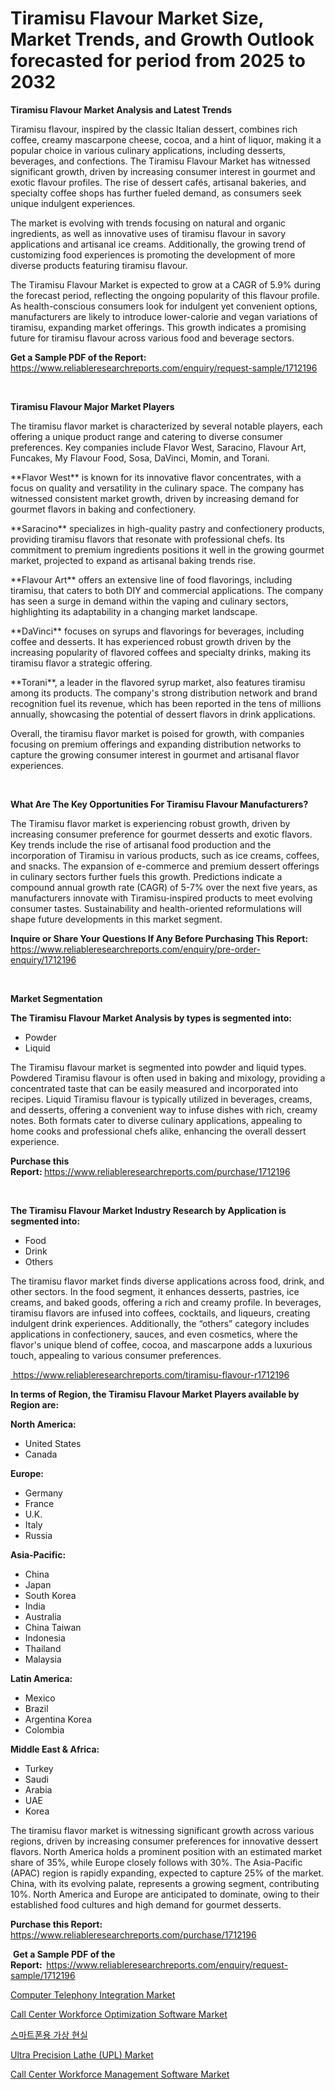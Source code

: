 <p><h1>Tiramisu Flavour Market Size, Market Trends, and Growth Outlook forecasted for period from 2025 to 2032</h1></p><p><strong>Tiramisu Flavour Market Analysis and Latest Trends</strong></p>
<p><p>Tiramisu flavour, inspired by the classic Italian dessert, combines rich coffee, creamy mascarpone cheese, cocoa, and a hint of liquor, making it a popular choice in various culinary applications, including desserts, beverages, and confections. The Tiramisu Flavour Market has witnessed significant growth, driven by increasing consumer interest in gourmet and exotic flavour profiles. The rise of dessert cafés, artisanal bakeries, and specialty coffee shops has further fueled demand, as consumers seek unique indulgent experiences.</p><p>The market is evolving with trends focusing on natural and organic ingredients, as well as innovative uses of tiramisu flavour in savory applications and artisanal ice creams. Additionally, the growing trend of customizing food experiences is promoting the development of more diverse products featuring tiramisu flavour.</p><p>The Tiramisu Flavour Market is expected to grow at a CAGR of 5.9% during the forecast period, reflecting the ongoing popularity of this flavour profile. As health-conscious consumers look for indulgent yet convenient options, manufacturers are likely to introduce lower-calorie and vegan variations of tiramisu, expanding market offerings. This growth indicates a promising future for tiramisu flavour across various food and beverage sectors.</p></p>
<p><strong>Get a Sample PDF of the Report:&nbsp;</strong> <a href="https://www.reliableresearchreports.com/enquiry/request-sample/1712196?utm_campaign=38&utm_medium=2&utm_source=Github&utm_content=ia&utm_term=28032025&utm_id=tiramisu-flavour">https://www.reliableresearchreports.com/enquiry/request-sample/1712196</a></p>
<p>&nbsp;</p>
<p><strong>Tiramisu Flavour Major Market Players</strong></p>
<p><p>The tiramisu flavor market is characterized by several notable players, each offering a unique product range and catering to diverse consumer preferences. Key companies include Flavor West, Saracino, Flavour Art, Funcakes, My Flavour Food, Sosa, DaVinci, Momin, and Torani.</p><p>**Flavor West** is known for its innovative flavor concentrates, with a focus on quality and versatility in the culinary space. The company has witnessed consistent market growth, driven by increasing demand for gourmet flavors in baking and confectionery.</p><p>**Saracino** specializes in high-quality pastry and confectionery products, providing tiramisu flavors that resonate with professional chefs. Its commitment to premium ingredients positions it well in the growing gourmet market, projected to expand as artisanal baking trends rise.</p><p>**Flavour Art** offers an extensive line of food flavorings, including tiramisu, that caters to both DIY and commercial applications. The company has seen a surge in demand within the vaping and culinary sectors, highlighting its adaptability in a changing market landscape.</p><p>**DaVinci** focuses on syrups and flavorings for beverages, including coffee and desserts. It has experienced robust growth driven by the increasing popularity of flavored coffees and specialty drinks, making its tiramisu flavor a strategic offering.</p><p>**Torani**, a leader in the flavored syrup market, also features tiramisu among its products. The company's strong distribution network and brand recognition fuel its revenue, which has been reported in the tens of millions annually, showcasing the potential of dessert flavors in drink applications.</p><p>Overall, the tiramisu flavor market is poised for growth, with companies focusing on premium offerings and expanding distribution networks to capture the growing consumer interest in gourmet and artisanal flavor experiences.</p></p>
<p>&nbsp;</p>
<p><strong>What Are The Key Opportunities For Tiramisu Flavour Manufacturers?</strong></p>
<p><p>The Tiramisu flavor market is experiencing robust growth, driven by increasing consumer preference for gourmet desserts and exotic flavors. Key trends include the rise of artisanal food production and the incorporation of Tiramisu in various products, such as ice creams, coffees, and snacks. The expansion of e-commerce and premium dessert offerings in culinary sectors further fuels this growth. Predictions indicate a compound annual growth rate (CAGR) of 5-7% over the next five years, as manufacturers innovate with Tiramisu-inspired products to meet evolving consumer tastes. Sustainability and health-oriented reformulations will shape future developments in this market segment.</p></p>
<p><strong>Inquire or Share Your Questions If Any Before Purchasing This Report:</strong> <a href="https://www.reliableresearchreports.com/enquiry/pre-order-enquiry/1712196?utm_campaign=38&utm_medium=2&utm_source=Github&utm_content=ia&utm_term=28032025&utm_id=tiramisu-flavour">https://www.reliableresearchreports.com/enquiry/pre-order-enquiry/1712196</a></p>
<p>&nbsp;</p>
<p><strong>Market Segmentation</strong></p>
<p><strong>The Tiramisu Flavour Market Analysis by types is segmented into:</strong></p>
<p><ul><li>Powder</li><li>Liquid</li></ul></p>
<p><p>The Tiramisu flavour market is segmented into powder and liquid types. Powdered Tiramisu flavour is often used in baking and mixology, providing a concentrated taste that can be easily measured and incorporated into recipes. Liquid Tiramisu flavour is typically utilized in beverages, creams, and desserts, offering a convenient way to infuse dishes with rich, creamy notes. Both formats cater to diverse culinary applications, appealing to home cooks and professional chefs alike, enhancing the overall dessert experience.</p></p>
<p><strong>Purchase this Report:&nbsp;</strong><a href="https://www.reliableresearchreports.com/purchase/1712196?utm_campaign=38&utm_medium=2&utm_source=Github&utm_content=ia&utm_term=28032025&utm_id=tiramisu-flavour">https://www.reliableresearchreports.com/purchase/1712196</a></p>
<p>&nbsp;</p>
<p><strong>The Tiramisu Flavour Market Industry Research by Application is segmented into:</strong></p>
<p><ul><li>Food</li><li>Drink</li><li>Others</li></ul></p>
<p><p>The tiramisu flavor market finds diverse applications across food, drink, and other sectors. In the food segment, it enhances desserts, pastries, ice creams, and baked goods, offering a rich and creamy profile. In beverages, tiramisu flavors are infused into coffees, cocktails, and liqueurs, creating indulgent drink experiences. Additionally, the “others” category includes applications in confectionery, sauces, and even cosmetics, where the flavor's unique blend of coffee, cocoa, and mascarpone adds a luxurious touch, appealing to various consumer preferences.</p></p>
<p><a href="https://www.reliableresearchreports.com/tiramisu-flavour-r1712196?utm_campaign=38&utm_medium=2&utm_source=Github&utm_content=ia&utm_term=28032025&utm_id=tiramisu-flavour">&nbsp;https://www.reliableresearchreports.com/tiramisu-flavour-r1712196</a></p>
<p><strong>In terms of Region, the Tiramisu Flavour Market Players available by Region are:</strong></p>
<p>
    <p> <strong> North America: </strong>
        <ul>
            <li>United States</li>
            <li>Canada</li>
        </ul>
        </p> 
    <p> <strong> Europe: </strong>
        <ul>
            <li>Germany</li>
            <li>France</li>
            <li>U.K.</li>
            <li>Italy</li>
            <li>Russia</li>
        </ul>
        </p> 
    <p> <strong> Asia-Pacific: </strong>
        <ul>
            <li>China</li>
            <li>Japan</li>
            <li>South Korea</li>
            <li>India</li>
            <li>Australia</li>
            <li>China Taiwan</li>
            <li>Indonesia</li>
            <li>Thailand</li>
            <li>Malaysia</li>
        </ul>
        </p> 
    <p> <strong> Latin America: </strong>
        <ul>
            <li>Mexico</li>
            <li>Brazil</li>
            <li>Argentina Korea</li>
            <li>Colombia</li>
        </ul>
        </p> 
    <p> <strong> Middle East & Africa: </strong>
        <ul>
            <li>Turkey</li>
            <li>Saudi</li>
            <li>Arabia</li>
            <li>UAE</li>
            <li>Korea</li>
        </ul>
    </p>
    </p>
<p><p>The tiramisu flavor market is witnessing significant growth across various regions, driven by increasing consumer preferences for innovative dessert flavors. North America holds a prominent position with an estimated market share of 35%, while Europe closely follows with 30%. The Asia-Pacific (APAC) region is rapidly expanding, expected to capture 25% of the market. China, with its evolving palate, represents a growing segment, contributing 10%. North America and Europe are anticipated to dominate, owing to their established food cultures and high demand for gourmet desserts.</p></p>
<p><strong>Purchase this Report: </strong><a href="https://www.reliableresearchreports.com/purchase/1712196?utm_campaign=38&utm_medium=2&utm_source=Github&utm_content=ia&utm_term=28032025&utm_id=tiramisu-flavour">https://www.reliableresearchreports.com/purchase/1712196</a></p>
<p>&nbsp;<strong>Get a Sample PDF of the Report:&nbsp;&nbsp;</strong><a href="https://www.reliableresearchreports.com/enquiry/request-sample/1712196?utm_campaign=38&utm_medium=2&utm_source=Github&utm_content=ia&utm_term=28032025&utm_id=tiramisu-flavour">https://www.reliableresearchreports.com/enquiry/request-sample/1712196</a></p>
<p><strong></strong></p>
<p><p><a href="https://github.com/timayuethem/Market-Research-Report-List-1/blob/main/computer-telephony-integration-market.md?utm_campaign=38&utm_medium=2&utm_source=Github&utm_content=ia&utm_term=28032025&utm_id=tiramisu-flavour">Computer Telephony Integration Market</a></p><p><a href="https://github.com/brabolyrah3h/Market-Research-Report-List-1/blob/main/call-center-workforce-optimization-software-market.md?utm_campaign=38&utm_medium=2&utm_source=Github&utm_content=ia&utm_term=28032025&utm_id=tiramisu-flavour">Call Center Workforce Optimization Software Market</a></p><p><a href="https://github.com/laholand/Market-Research-Report-List-7/blob/main/818583250271.md?utm_campaign=38&utm_medium=2&utm_source=Github&utm_content=ia&utm_term=28032025&utm_id=tiramisu-flavour">스마트폰용 가상 현실</a></p><p><a href="https://github.com/avirsuckra/Market-Research-Report-List-1/blob/main/ultra-precision-lathe-upl-market.md?utm_campaign=38&utm_medium=2&utm_source=Github&utm_content=ia&utm_term=28032025&utm_id=tiramisu-flavour">Ultra Precision Lathe (UPL) Market</a></p><p><a href="https://github.com/sekohlorik/Market-Research-Report-List-1/blob/main/call-center-workforce-management-software-market.md?utm_campaign=38&utm_medium=2&utm_source=Github&utm_content=ia&utm_term=28032025&utm_id=tiramisu-flavour">Call Center Workforce Management Software Market</a></p></p>
